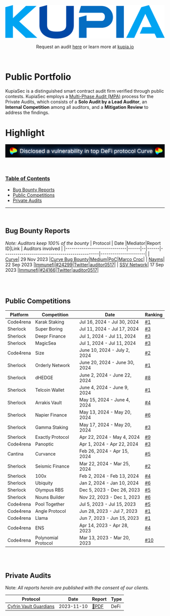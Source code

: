 ![kupia](./logo.png)

<p align="center">
  Request an audit <a href="https://tally.so/r/nWrWgR">here</a> or learn more at
  <a href="https://www.kupia.io/">kupia.io</a>
</p>

<br>

<h1 class="center" style=""> Public Portfolio </h1>

KupiaSec is a distinguished smart contract audit firm verified through public contests. KupiaSec employs a [Multi-Phase Audit (MPA)](https://files.gitbook.com/v0/b/gitbook-x-prod.appspot.com/o/spaces%2F2wLrli4OmSaWiS8fXVUZ%2Fuploads%2FF27bi4xOgnXwDYeHS68f%2FDC%20Multi-Phase%20Audit.pdf?alt=media&token=c2ffdb11-13c7-439d-8acf-50e9fdff471e) process for the Private Audits, which consists of a **Solo Audit by a Lead Auditor**, an **Internal Competition** among all auditors, and a **Mitigation Review** to address the findings.


<h1 class="center" style=""> Highlight </h1>

![highlight](./highlight.png)


<br>


<h3><ins>Table of Contents</ins></h3>

- [Bug Bounty Reports](#bug-bounty-reports)
- [Public Competitions](#public-competitions)
- [Private Audits](#private-audits)

<hr>

<br>

## Bug Bounty Reports

_Note: Auditors keep 100% of the bounty_
| Protocol | Date |Mediator|Report ID|Link | Auditors involved |
|------------------------------|------|--|------|-----------------------------------------------|----------------------|
| [Curve](https://curve.fi/#/ethereum/swap)| 29 Nov 2023 |[Curve Bug Bounty](https://classic.curve.fi/bugbounty)|[Medium](https://medium.com/@kupiasec/e43401997cce)|[PoC](https://github.com/KupiaSec/bounties/blob/main/curve2312/2023-11-29-curve-dos.t.sol)|[Marco Croc](https://twitter.com/malicator)|
| [Nayms](https://nayms.com/)| 22 Sep 2023 |[Immunefi](https://immunefi.com/bounty/nayms/)|[#24299](https://bugs.immunefi.com/dashboard/submission/24299)|[Twitter](https://twitter.com/auditor0517/status/1709502188777586837)|[auditor0517](https://twitter.com/auditor0517)|
| [SSV Network](https://ssv.network//)| 17 Sep 2023 |[Immunefi](https://immunefi.com/bounty/ssvnetwork/)|[#24166](https://bugs.immunefi.com/dashboard/submission/24166)|[Twitter](https://twitter.com/auditor0517/status/1732028267597537742)|[auditor0517](https://twitter.com/auditor0517)|


<br>

<br>

## Public Competitions

|Platform|Competition|Date|Ranking|
|--|------------|----|-------|
|Code4rena|Karak Staking|Jul 16, 2024 - Jul 30, 2024|[#1](https://code4rena.com/audits/2024-07-karak-restaking#top)|
|Sherlock|Super Boring|Jul 11, 2024 - Jul 17, 2024|[#3](https://audits.sherlock.xyz/contests/360)|
|Sherlock|Deepr Finance|Jul 1, 2024 - Jul 11, 2024|[#3](https://audits.sherlock.xyz/contests/433)|
|Sherlock|MagicSea|Jul 1, 2024 - Jul 11, 2024|[#3](https://audits.sherlock.xyz/contests/437)|
|Code4rena|Size|June 10, 2024 - July 2, 2024|[#2](https://code4rena.com/audits/2024-06-size#top)|
|Sherlock|Orderly Network|June 20, 2024 - June 30, 2024|[#1](https://audits.sherlock.xyz/contests/404)|
|Sherlock|dHEDGE|June 2, 2024 - June 22, 2024|[#8](https://audits.sherlock.xyz/contests/288)|
|Sherlock|Telcoin Wallet|June 4, 2024 - June 9, 2024|[#1](https://audits.sherlock.xyz/contests/299)|
|Sherlock|Arrakis Vault|May 15, 2024 - June 4, 2024|[#4](https://audits.sherlock.xyz/contests/195)|
|Sherlock|Napier Finance|May 13, 2024 - May 20, 2024|[#6](https://audits.sherlock.xyz/contests/369)|
|Sherlock|Gamma Staking|May 17, 2024 - May 20, 2024|[#3](https://audits.sherlock.xyz/contests/330)|
|Sherlock|Exactly Protocol|Apr 22, 2024 - May 4, 2024|[#9](https://audits.sherlock.xyz/contests/247)|
|Code4rena|Panoptic|Apr 1, 2024 - Apr 22, 2024|[#3](https://code4rena.com/audits/2024-04-panoptic#top)|
|Cantina|Curvance|Feb 26, 2024 - Apr 15, 2024|[#5](https://cantina.xyz/competitions/ac757733-81a4-43c7-8f49-17c5b135cdff)|
|Sherlock|Seismic Finance|Mar 22, 2024 - Mar 25, 2024|[#2](https://twitter.com/sherlockdefi/status/1783560850034373066)|
|Sherlock|100x|Feb 2, 2024 - Feb 13, 2024|[#4](https://audits.sherlock.xyz/contests/153)|
|Sherlock|Ubiquity|Jan 2, 2024 - Jan 10, 2024|[#6](https://audits.sherlock.xyz/contests/138)|
|Sherlock|Olympus RBS|Dec 5, 2023 - Dec 26, 2023|[#5](https://audits.sherlock.xyz/contests/128)|
|Sherlock|Nouns Builder|Nov 22, 2023 - Dec 1, 2023|[#6](https://audits.sherlock.xyz/contests/111)|
|Code4rena|Pool Together|Jul 5, 2023 - Jul 15, 2023|[#5](https://code4rena.com/contests/2023-07-pooltogether#top)|
|Code4rena|Angle Protocol|Jun 28, 2023 - Jul 7, 2023|[#1](https://code4rena.com/audits/2023-06-angle-protocol-invitational#top)|
|Code4rena|Llama|Jun 7, 2023 - Jun 15, 2023|[#1](https://code4rena.com/contests/2023-06-llama#top)|
|Code4rena|ENS|Apr 14, 2023 - Apr 28, 2023|[#4](https://code4rena.com/audits/2023-04-ens-contest#top)|
|Code4rena|Polynomial Protocol|Mar 13, 2023 - Mar 20, 2023| [#10](https://code4rena.com/audits/2023-03-polynomial-protocol-contest#top)|

<br>


<br>

## Private Audits

Note: _All reports herein are published with the consent of our clients._

| Protocol                                    | Date       | Report                                                                        | Type |
| ------------------------------------------- | ---------- | ----------------------------------------------------------------------------- | ---- |
| [Cyfrin Vault Guardians](https://cyfrin.io) | 2023-11-10 | [:page_facing_up:PDF](./reports/pdf/2023-11-10-kupia-cyfrin-vault-guardians.pdf) | DeFi |

<br>

<br>
